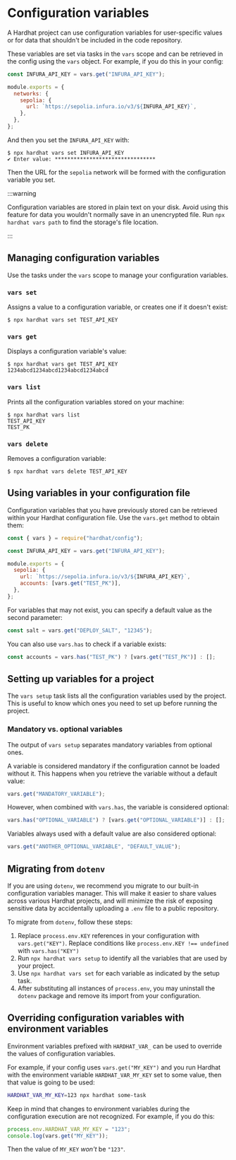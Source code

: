 # Configuration variables

A Hardhat project can use configuration variables for user-specific values or for data that shouldn't be included in the code repository.

These variables are set via tasks in the `vars` scope and can be retrieved in the config using the `vars` object. For example, if you do this in your config:

```js
const INFURA_API_KEY = vars.get("INFURA_API_KEY");

module.exports = {
  networks: {
    sepolia: {
      url: `https://sepolia.infura.io/v3/${INFURA_API_KEY}`,
    },
  },
};
```

And then you set the `INFURA_API_KEY` with:

```
$ npx hardhat vars set INFURA_API_KEY
✔ Enter value: ********************************
```

Then the URL for the `sepolia` network will be formed with the configuration variable you set.

:::warning

Configuration variables are stored in plain text on your disk. Avoid using this feature for data you wouldn't normally save in an unencrypted file. Run `npx hardhat vars path` to find the storage's file location.

:::

## Managing configuration variables

Use the tasks under the `vars` scope to manage your configuration variables.

### `vars set`

Assigns a value to a configuration variable, or creates one if it doesn't exist:

```
$ npx hardhat vars set TEST_API_KEY
```

### `vars get`

Displays a configuration variable's value:

```
$ npx hardhat vars get TEST_API_KEY
1234abcd1234abcd1234abcd1234abcd
```

### `vars list`

Prints all the configuration variables stored on your machine:

```
$ npx hardhat vars list
TEST_API_KEY
TEST_PK
```

### `vars delete`

Removes a configuration variable:

```
$ npx hardhat vars delete TEST_API_KEY
```

## Using variables in your configuration file

Configuration variables that you have previously stored can be retrieved within your Hardhat configuration file. Use the `vars.get` method to obtain them:

```js
const { vars } = require("hardhat/config");

const INFURA_API_KEY = vars.get("INFURA_API_KEY");

module.exports = {
  sepolia: {
    url: `https://sepolia.infura.io/v3/${INFURA_API_KEY}`,
    accounts: [vars.get("TEST_PK")],
  },
};
```

For variables that may not exist, you can specify a default value as the second parameter:

```js
const salt = vars.get("DEPLOY_SALT", "12345");
```

You can also use `vars.has` to check if a variable exists:

```js
const accounts = vars.has("TEST_PK") ? [vars.get("TEST_PK")] : [];
```

## Setting up variables for a project

The `vars setup` task lists all the configuration variables used by the project. This is useful to know which ones you need to set up before running the project.

### Mandatory vs. optional variables

The output of `vars setup` separates mandatory variables from optional ones.

A variable is considered mandatory if the configuration cannot be loaded without it. This happens when you retrieve the variable without a default value:

```js
vars.get("MANDATORY_VARIABLE");
```

However, when combined with `vars.has`, the variable is considered optional:

```js
vars.has("OPTIONAL_VARIABLE") ? [vars.get("OPTIONAL_VARIABLE")] : [];
```

Variables always used with a default value are also considered optional:

```js
vars.get("ANOTHER_OPTIONAL_VARIABLE", "DEFAULT_VALUE");
```

## Migrating from `dotenv`

If you are using `dotenv`, we recommend you migrate to our built-in configuration variables manager. This will make it easier to share values across various Hardhat projects, and will minimize the risk of exposing sensitive data by accidentally uploading a `.env` file to a public repository.

To migrate from `dotenv`, follow these steps:

1. Replace `process.env.KEY` references in your configuration with `vars.get("KEY")`. Replace conditions like `process.env.KEY !== undefined` with `vars.has("KEY")`
2. Run `npx hardhat vars setup` to identify all the variables that are used by your project.
3. Use `npx hardhat vars set` for each variable as indicated by the setup task.
4. After substituting all instances of `process.env`, you may uninstall the `dotenv` package and remove its import from your configuration.

## Overriding configuration variables with environment variables

Environment variables prefixed with `HARDHAT_VAR_` can be used to override the values of configuration variables.

For example, if your config uses `vars.get("MY_KEY")` and you run Hardhat with the environment variable `HARDHAT_VAR_MY_KEY` set to some value, then that value is going to be used:

```sh
HARDHAT_VAR_MY_KEY=123 npx hardhat some-task
```

Keep in mind that changes to environment variables during the configuration execution are not recognized. For example, if you do this:

```js
process.env.HARDHAT_VAR_MY_KEY = "123";
console.log(vars.get("MY_KEY"));
```

Then the value of `MY_KEY` _won't_ be `"123"`.
